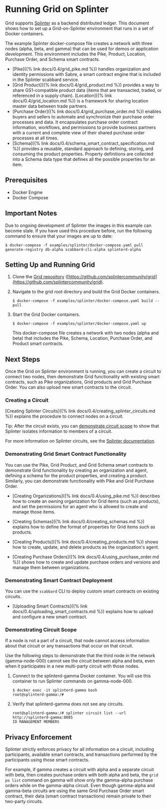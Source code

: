 # Running Grid on Splinter

<!--
  Copyright (c) 2024 Bitwise IO, Inc.
  Copyright (c) 2018-2020 Cargill Incorporated
  Licensed under Creative Commons Attribution 4.0 International License
  https://creativecommons.org/licenses/by/4.0/
-->

Grid supports [Splinter](https://www.splinter.dev/) as a backend
distributed ledger. This document shows how to set up a Grid-on-Splinter
environment that runs in a set of Docker containers.

The example Splinter docker-compose file creates a network with three nodes
(alpha, beta, and gamma) that can be used for demos or application development.
This environment includes the Pike, Product, Location, Purchase Order, and
Schema smart contracts.

- [Pike]({% link docs/0.4/grid_pike.md %}) handles organization and identity
  permissions with Sabre, a smart contract engine that is included in the
  Splinter scabbard service.
- [Grid Product]({% link docs/0.4/grid_product.md %})
  provides a way to share GS1-compatible product data (items
  that are transacted, traded, or referenced in a supply chain).
  [Location]({% link docs/0.4/grid_location.md %}) is a framework for sharing
  location master data between trade partners.
- [Purchase Order]({% link docs/0.4/grid_purchase_order.md %}) enables buyers
  and sellers to automate and synchronize their purchase order processes and
  data. It encapsulates purchase order contract information, workflows, and
  permissions to provide business partners with a current and complete view
  of their shared purchase order processes at all times.
- [Schema]({% link docs/0.4/schema_smart_contract_specification.md %})
  provides a reusable, standard approach to defining, storing, and
  consuming the product properties. Property definitions are collected into a
  Schema data type that defines all the possible properties for an item.


## Prerequisites

- Docker Engine
- Docker Compose


## Important Notes

Due to ongoing development of Splinter the images in this example can become
stale. If you have used this procedure before, run the following command to
ensure that your images are up to date:

```
$ docker-compose -f examples/splinter/docker-compose.yaml pull generate-registry db-alpha scabbard-cli-alpha splinterd-alpha
```

## Setting Up and Running Grid

1. Clone the [Grid repository](https://github.com/splintercommunity/grid)
   ([https://github.com/splintercommunity/grid](https://github.com/splintercommunity/grid).
2. Navigate to the grid root directory and build the Grid Docker containers.

   `$ docker-compose -f examples/splinter/docker-compose.yaml build --pull`

3. Start the Grid Docker containers.

   `$ docker-compose -f examples/splinter/docker-compose.yaml up`

   This docker-compose file creates a network with two nodes (alpha and beta)
   that includes the Pike, Schema, Location, Purchase Order, and Product smart
   contracts.

## Next Steps

Once the Grid on Splinter environment is running, you can create a circuit to
connect two nodes, then demonstrate Grid functionality with existing smart
contracts, such as Pike organizations, Grid products and Grid Purchase Order.
You can also upload new smart contracts to the circuit.

### Creating a Circuit

[Creating Splinter
Circuits]({% link docs/0.4/creating_splinter_circuits.md %})
explains the procedure to connect nodes on a circuit.

Tip: After the circuit exists, you can [demonstrate circuit
scope](#demonstrate-circuit-scope) to show that Splinter isolates information
to members of a circuit.

For more information on Splinter circuits, see the
[Splinter documentation](https://www.splinter.dev/docs/).

### Demonstrating Grid Smart Contract Functionality

You can use the Pike, Grid Product, and Grid Schema smart contracts to
demonstrate Grid functionality by creating an organization and agent, defining
a schema for the product properties, and creating a product. Similarly, you can
demonstrate functionality with Pike and Grid Purchase Order.

* [Creating Organizations]({% link docs/0.4/using_pike.md %})
  describes how to create an owning organization for Grid items (such as
  products), and set the permissions for an agent who is
  allowed to create and manage those items.

* [Creating Schemas]({% link docs/0.4/creating_schemas.md %})
  explains how to define the format of properties for Grid items such as
  products.

* [Creating Products]({% link docs/0.4/creating_products.md %}) shows how to
  create, update, and delete products as the organization's agent.

* [Creating Purchase Orders]({% link docs/0.4/using_purchase_order.md %}) shows
  how to create and update purchase orders and versions and manage them between
  organizations.


### Demonstrating Smart Contract Deployment

You can use the `scabbard` CLI to deploy custom smart contracts on existing
circuits.

* [Uploading Smart Contracts]({% link docs/0.4/uploading_smart_contracts.md %})
  explains how to upload and configure a new smart contract.


### Demonstrating Circuit Scope

If a node is not a part of a circuit, that node cannot access information about
that circuit or any transactions that occur on that circuit.

Use the following steps to demonstrate that the third node in the network
(gamma-node-000) cannot see the circuit between alpha and beta, even when it
participates in a new multi-party circuit with those nodes.

1. Connect to the splinterd-gamma Docker container. You will use this container
   to run Splinter commands on gamma-node-000.

   ```
   $ docker exec -it splinterd-gamma bash
   root@splinterd-gamma:/#
   ```

2. Verify that splinterd-gamma does not see any circuits.
   ```
   root@splinterd-gamma:/# splinter circuit list --url http://splinterd-gamma:8085
   ID MANAGEMENT MEMBERS
   ```

## Privacy Enforcement

Splinter strictly enforces privacy for all information on a circuit, including
participants, available smart contracts, and transactions performed by the
participants using those smart contracts.

For example, if gamma creates a circuit with alpha and a separate circuit with
beta, then creates purchase orders with both alpha and beta, the `grid po list`
command on gamma will show only the gamma-alpha purchase orders while on the
gamma-alpha circuit. Even though gamma-alpha and gamma-beta circuits are using
the same Grid Purchase Order smart contract, their data (smart contract
transactions) remain private to their two-party circuits.
